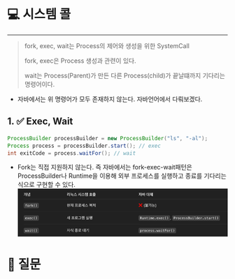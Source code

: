 # 💻 시스템 콜

---

> fork, exec, wait는 Process의 제어와 생성을 위한 SystemCall
> 
> fork, exec은 Process 생성과 관련이 있다.
> 
> wait는 Process(Parent)가 만든 다른 Process(child)가 끝날떄까지 기다리는 명령어이다.
> 

- 자바에서는 위 명령어가 모두 존재하지 않는다. 자바언어에서 다뤄보겠다.

## 1. ✅ Exec, Wait

```java
ProcessBuilder processBuilder = new ProcessBuilder("ls", "-al");
Process process = processBuilder.start(); // exec
int exitCode = process.waitFor(); // wait
```

- Fork는 직접 지원하지 않는다.  즉 자바에서는 fork-exec-wait패턴은 ProcessBuilder나 Runtime을 이용해 외부 프로세스를 실행하고 종료를 기다리는 식으로 구현할 수 있다.
![img_1.png](img_1.png)

# 🤔 질문


